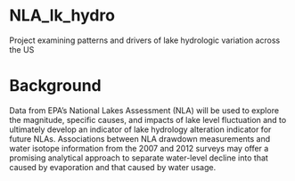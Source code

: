 # NLA_lk_hydro
Project examining patterns and drivers of lake hydrologic variation across the US

# Background
Data from EPA’s National Lakes Assessment (NLA) will be used to explore the magnitude, specific causes, and impacts of lake level fluctuation and to ultimately develop an indicator of lake hydrology alteration indicator for future NLAs.  Associations between NLA drawdown measurements and water isotope information from the 2007 and 2012 surveys may offer a promising analytical approach to separate water-level decline into that caused by evaporation and that caused by water usage.  
